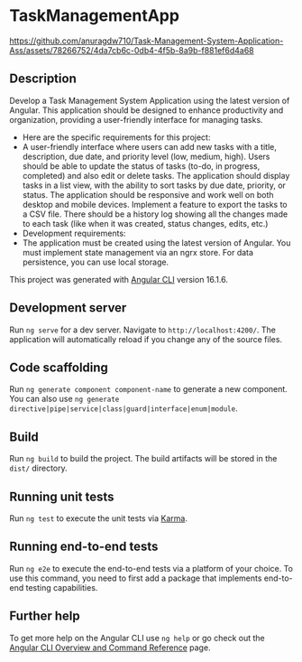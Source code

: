# TaskManagementApp



https://github.com/anuragdw710/Task-Management-System-Application-Ass/assets/78266752/4da7cb6c-0db4-4f5b-8a9b-f881ef6d4a68



## Description 

Develop a Task Management System Application using the latest version of Angular. This application should be designed to enhance productivity and organization, providing a user-friendly interface for managing tasks.

* Here are the specific requirements for this project:
* A user-friendly interface where users can add new tasks with a title, description, due date, and priority level (low, medium, high).
Users should be able to update the status of tasks (to-do, in progress, completed) and also edit or delete tasks.
The application should display tasks in a list view, with the ability to sort tasks by due date, priority, or status.
The application should be responsive and work well on both desktop and mobile devices.
Implement a feature to export the tasks to a CSV file.
There should be a history log showing all the changes made to each task (like when it was created, status changes, edits, etc.)
* Development requirements:
* The application must be created using the latest version of Angular.
You must implement state management via an ngrx store.
For data persistence, you can use local storage.

This project was generated with [Angular CLI](https://github.com/angular/angular-cli) version 16.1.6.

## Development server

Run `ng serve` for a dev server. Navigate to `http://localhost:4200/`. The application will automatically reload if you change any of the source files.

## Code scaffolding

Run `ng generate component component-name` to generate a new component. You can also use `ng generate directive|pipe|service|class|guard|interface|enum|module`.

## Build

Run `ng build` to build the project. The build artifacts will be stored in the `dist/` directory.

## Running unit tests

Run `ng test` to execute the unit tests via [Karma](https://karma-runner.github.io).

## Running end-to-end tests

Run `ng e2e` to execute the end-to-end tests via a platform of your choice. To use this command, you need to first add a package that implements end-to-end testing capabilities.

## Further help

To get more help on the Angular CLI use `ng help` or go check out the [Angular CLI Overview and Command Reference](https://angular.io/cli) page.
